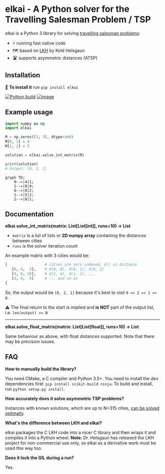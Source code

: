 # elkai - A Python solver for the Travelling Salesman Problem / TSP

elkai is a Python 3 library for solving [travelling salesman problems](https://en.wikipedia.org/wiki/Travelling_salesman_problem):

* ⚡ running fast native code
* 🗺️ based on [LKH](http://akira.ruc.dk/~keld/research/LKH/) by Keld Helsgaun
* 🛣️ supports asymmetric distances (ATSP)

## Installation

💾 **To install it** run `pip install elkai`

[![Python build](https://github.com/fikisipi/elkai/actions/workflows/python-app.yml/badge.svg)](https://github.com/fikisipi/elkai/actions/workflows/python-app.yml)
[![image](https://img.shields.io/pypi/v/elkai.svg)](https://pypi.org/project/elkai/)

Example usage 
----------

```python
import numpy as np
import elkai

M = np.zeros((3, 3), dtype=int)
M[0, 1] = 4
M[1, 2] = 5

solution = elkai.solve_int_matrix(M)

print(solution)
# Output: [0, 2, 1]
```

```mermaid
graph TD;
    0-->|4|1;
    1-->|0|0;
    0-->|0|2;
    1-->|5|2;
    2-->|0|1;
```

Documentation
-------------


**elkai.solve_int_matrix(matrix: List[List[int]], runs=10) -> List**

* `matrix` is a list of lists or **2D numpy array** containing the distances between cities
* `runs` is the solver iteration count

An example matrix with 3 cities would be:

```python
[                 # cities are zero indexed, d() is distance
   [0, 4,  3],    # d(0, 0), d(0, 1), d(0, 2)
   [4, 0, 10],    # d(1, 0), d(1, 1), ...
   [2, 4,  0]     # ... and so on
]
```

So, the output would be `[0, 2, 1]` because it's best to visit `0 => 2 => 1 => 0`.

⚠️ The final return to the start is implied and **is NOT** part of the output list, i.e. `len(output) == N`

----

**elkai.solve_float_matrix(matrix: List[List[float]], runs=10) -> List**

Same behaviour as above, with float distances supported. Note that there may be precision issues.

FAQ
----------------------

**How to manually build the library?**

You need CMake, a C compiler and Python 3.5+. You need to install the dev dependencies first: `pip install scikit-build ninja`. To build and install, run `python setup.py install`.

**How accurately does it solve asymmetric TSP problems?**

Instances with known solutions, which are up to N=315 cities, [can be solved optimally](http://akira.ruc.dk/~keld/research/LKH/Soler_ATSP_results.html).

**What's the difference between LKH and elkai?**

elkai packages the C LKH code into a nicer C library and then wraps it and compiles it into a Python wheel. **Note:** Dr. Helsgaun has released the LKH project for non-commercial use only, so elkai as a derivative work must be used this way too.

**Does it lock the GIL during a run?**

Yes.
